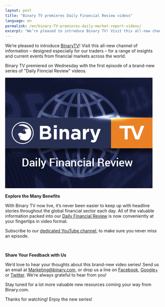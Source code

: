 ```yaml
---
layout: post
title: "Binary TV premieres Daily Financial Review videos"
language: en
permalink: /en/binary-TV-premieres-daily-market-report-videos/ 
excerpt: "We’re pleased to introduce Binary TV! Visit this all-new channel of information – designed especially for our traders – for a range of insights and current events from..."  
---
```



We’re pleased to introduce [BinaryTV](https://www.binary.com/?l=EN&utm_source=blog&utm_medium=social&utm_content=EN&utm_campaign=whatsnew)! Visit this all-new channel of information – designed especially for our traders – for a range of insights and current events from financial markets across the world.
 
Binary TV premiered on Wednesday with the first episode of a brand-new series of "Daily Finncial Review" videos.

![](/images/binarytv-thumbnail-img-.jpg)


**Explore the Many Benefits**


With Binary TV now live, it’s never been easier to keep up with headline stories throughout the global financial sector each day. All of the valuable information packed into our [Daily Financial Review](https://blog.binary.com/en/binary-tv/?utm_source=blog&utm_medium=social&utm_content=EN&utm_campaign=BinaryTV) is now conveniently at your fingertips in video format. 

Subscribe to our [dedicated YouTube channel](https://www.youtube.com/playlist?list=PLVJJAiu3lRjYz1XO_yoyIRxgz5zBlQc-g), to make sure you never miss an episode. 

<br>


**Share Your Feedback with Us**

We’d love to hear your thoughts about this brand-new video series!  Send us an email at [Marketing@binary.com](mailto:marketing@binary.com), or drop us a line on [Facebook](https://www.facebook.com/binarydotcom), [Google+](https://plus.google.com/106251151552682209951) or [Twitter](https://www.twitter.com/Binarydotcom).  We’re always grateful to hear from you! 

Stay tuned for a lot more valuable new resources coming your way from Binary.com. 

Thanks for watching!  Enjoy the new series!






